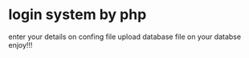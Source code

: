 # login system by php 
enter your details on confing file 
upload database file on your databse
    enjoy!!!
